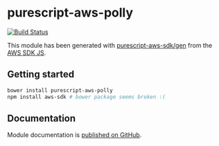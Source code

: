# purescript-aws-polly

[![Build Status](https://app.wercker.com/status/5909b9e96d1080804b17a28f72f87b6b/s/master)](https://app.wercker.com/project/byKey/5909b9e96d1080804b17a28f72f87b6b)

This module has been generated with [purescript-aws-sdk/gen](https://github.com/purescript-aws-sdk/gen) from the [AWS SDK JS](https://github.com/aws/aws-sdk-js).

## Getting started

```sh
bower install purescript-aws-polly
npm install aws-sdk # bower package seems broken :(
```

## Documentation

Module documentation is [published on GitHub](https://github.com/purescript-aws-sdk/purescript-aws-polly/tree/master/docs).
